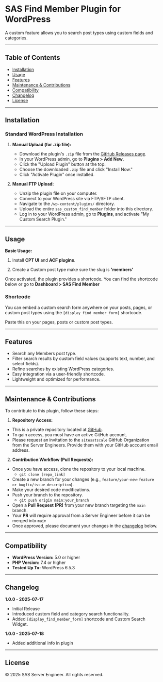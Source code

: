 # SAS Find Member Plugin for WordPress

A custom feature allows you to search post types using custom fields and categories.

---

## Table of Contents

- [Installation](#installation)
- [Usage](#usage)
- [Features](#features)
- [Maintenance & Contributions](#maintenance)
- [Compatibility](#compatibility)
- [Changelog](#changelog)
- [License](#license)

---

## Installation
 
### Standard WordPress Installation

1.  **Manual Upload (for .zip file):**

    - Download the plugin's `.zip` file from the [GitHub Releases page](https://github.com/sitesatscale/sas_custom_find_member/releases).
    - In your WordPress admin, go to **Plugins > Add New**.
    - Click the "Upload Plugin" button at the top.
    - Choose the downloaded `.zip` file and click "Install Now."
    - Click "Activate Plugin" once installed.

2.  **Manual FTP Upload:**
    - Unzip the plugin file on your computer.
    - Connect to your WordPress site via FTP/SFTP client.
    - Navigate to the `/wp-content/plugins/` directory.
    - Upload the entire `sas_custom_find_member` folder into this directory.
    - Log in to your WordPress admin, go to **Plugins**, and activate "My Custom Search Plugin."

---

## Usage

**Basic Usage:**

1. Install **CPT UI** and **ACF plugins**.

2. Create a Custom post type make sure the slug is **'members'**

Once activated, the plugin provides a shortcode. You can find the shortcode below or go to **Dashboard > SAS Find Member**

### Shortcode

You can embed a custom search form anywhere on your posts, pages, or custom post types using the `[display_find_member_form]` shortcode.

Paste this on your pages, posts or custom post types.

---

## Features

- Search any Members post type.
- Filter search results by custom field values (supports text, number, and select fields).
- Refine searches by existing WordPress categories.
- Easy integration via a user-friendly shortcode.
- Lightweight and optimized for performance.

---

## Maintenance & Contributions

To contribute to this plugin, follow these steps:

1. **Repository Access:**

- This is a private repository located at [GitHub](https://github.com/Scale-it-Sas/sas_custom_find_member).
- To gain access, you must have an active GitHub account.
- Please request an invitation to the `sitesatscale` GitHub Organization from the Server Engineers. Provide them with your GitHub account email address.

2. **Contribution Workflow (Pull Requests):**

- Once you have access, clone the repository to your local machine.
  - `git clone [repo_link]`
- Create a new branch for your changes (e.g., `feature/your-new-feature or bugfix/issue-description`).
- Make your desired code modifications.
- Push your branch to the repository.
  - `git push origin main:your_branch`
- Open a **Pull Request (PR)** from your new branch targeting the `main` branch.
- Your **PR** will require approval from a Server Engineer before it can be merged into `main`
- Once approved, please document your changes in the [changelog](#changelog) below.

---

## Compatibility

- **WordPress Version:** 5.0 or higher
- **PHP Version:** 7.4 or higher
- **Tested Up To:** WordPress 6.5.3

---

## Changelog

**1.0.0 - 2025-07-17**

- Initial Release
- Introduced custom field and category search functionality.
- Added `[display_find_member_form]` shortcode and Custom Search Widget.

**1.0.0 - 2025-07-18**

- Added additional info in plugin


---

## License

© 2025 SAS Server Engineer. All rights reserved.
